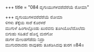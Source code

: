 +++
title = "084 ದೃಗುಯುಗಳವರೆದೆರೆಯೆ ರೋಮಾ"

+++
ದೃಗುಯುಗಳವರೆದೆರೆಯೆ ರೋಮಾ  
ಳಿಗಳು ತೆಕ್ಕೆಯ ಸಾರೆ ಕೊರಳರೆ  
ಮುಗುಳೆ ಹಿಂಗಾಲ್ಗೊಂಡು ಖುರವನು ತೂಗಿಯೊಲೆದೊಲೆದು  
ಬಿಗುಹು ಸಹಿತವೆ ಹೊನ್ನ ಮರಗೋ  
ಡುಗಳ ಮೇಲಡಗೆಡೆದು ನಿದ್ರಾ  
ಮುಗುದರಾದರು ರಾವುತರು ತೂಕಡಿಸಿದವು ತುರಗ      ॥84॥